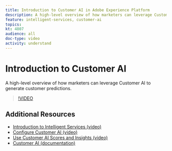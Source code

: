 ```yaml
---
title: Introduction to Customer AI in Adobe Experience Platform
description: A high-level overview of how marketers can leverage Customer AI to generate customer predictions.
feature: intelligent-services, customer-ai
topics:
kt: 4807
audience: all
doc-type: video
activity: understand
---
```


# Introduction to Customer AI

A high-level overview of how marketers can leverage Customer AI to generate customer predictions.

>[!VIDEO](https://video.tv.adobe.com/v/32664?learn=on)

## Additional Resources

* [Introduction to Intelligent Services (video)](introduction-to-intelligent-services.md)
* [Configure Customer AI (video)](configure-customer-ai.md)
* [Use Customer AI Scores and Insights (video)](use-customer-ai-scores-and-insights.md)
* [Customer AI (documentation)](https://docs.adobe.com/content/help/en/experience-platform/intelligent-services/customer-ai/overview.html)